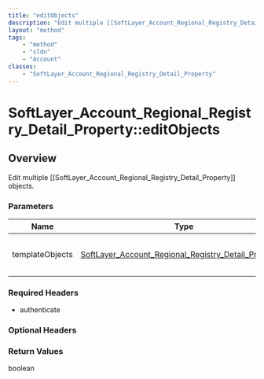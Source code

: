 ```yaml
---
title: "editObjects"
description: "Edit multiple [[SoftLayer_Account_Regional_Registry_Detail_Property]] objects."
layout: "method"
tags:
    - "method"
    - "sldn"
    - "Account"
classes:
    - "SoftLayer_Account_Regional_Registry_Detail_Property"
---
```

# SoftLayer_Account_Regional_Registry_Detail_Property::editObjects
## Overview 
Edit multiple [[SoftLayer_Account_Regional_Registry_Detail_Property]] objects. 

### Parameters 
|Name | Type | Description |
| --- | --- | --- |
|templateObjects| <a href='/reference/datatypes/SoftLayer_Account_Regional_Registry_Detail_Property'>SoftLayer_Account_Regional_Registry_Detail_Property[] </a>| An array of skeleton SoftLayer_Account_Regional_Registry_Detail_Property objects with only the properties defined that you wish to change. Unchanged properties are left alone.|


### Required Headers
* authenticate

### Optional Headers

### Return Values
boolean
